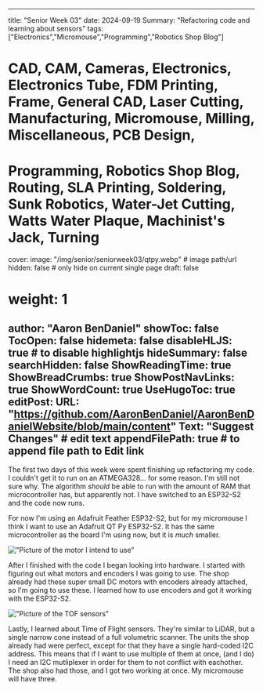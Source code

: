 
---
title: "Senior Week 03"
date: 2024-09-19
Summary: "Refactoring code and learning about sensors"
tags: ["Electronics","Micromouse","Programming","Robotics Shop Blog"]
# CAD, CAM, Cameras, Electronics, Electronics Tube, FDM Printing, Frame, General CAD, Laser Cutting, Manufacturing, Micromouse, Milling, Miscellaneous, PCB Design,
# Programming, Robotics Shop Blog, Routing, SLA Printing, Soldering, Sunk Robotics, Water-Jet Cutting, Watts Water Plaque, Machinist's Jack, Turning
cover:
    image: "/img/senior/seniorweek03/qtpy.webp" # image path/url
    hidden: false # only hide on current single page
draft: false

# weight: 1
author: "Aaron BenDaniel"
showToc: false
TocOpen: false
hidemeta: false
disableHLJS: true # to disable highlightjs
hideSummary: false
searchHidden: false
ShowReadingTime: true
ShowBreadCrumbs: true
ShowPostNavLinks: true
ShowWordCount: true
UseHugoToc: true
editPost:
    URL: "https://github.com/AaronBenDaniel/AaronBenDanielWebsite/blob/main/content"
    Text: "Suggest Changes" # edit text
    appendFilePath: true # to append file path to Edit link
---

The first two days of this week were spent finishing up refactoring my code. I couldn't get it to run on an ATMEGA328... for some reason. I'm still not sure why. The algorithm *should* be able to run with the amount of RAM that microcontroller has, but apparently not. I have switched to an ESP32-S2 and the code now runs.

For now I'm using an Adafruit Feather ESP32-S2, but for my micromouse I think I want to use an Adafruit QT Py ESP32-S2. It has the same microcontroller as the board I'm using now, but it is *much* smaller.

!["Picture of the motor I intend to use"](/img/senior/seniorweek03/motor.webp)

After I finished with the code I began looking into hardware. I started with figuring out what motors and encoders I was going to use. The shop already had these super small DC motors with encoders already attached, so I'm going to use these. I learned how to use encoders and got it working with the ESP32-S2.

!["Picture of the TOF sensors"](/img/senior/seniorweek03/tof.webp)

Lastly, I learned about Time of Flight sensors. They're similar to LiDAR, but a single narrow cone instead of a full volumetric scanner. The units the shop already had were perfect, except for that they have a single hard-coded I2C address. This means that if I want to use multiple of them at once, (and I do) I need an I2C mutliplexer in order for them to not conflict with eachother. The shop also had those, and I got two working at once. My micromouse will have three.